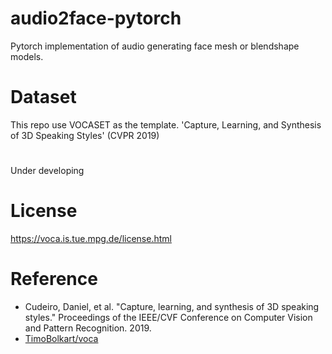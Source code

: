# audio2face-pytorch

Pytorch implementation of audio generating face mesh or blendshape models. 

# Dataset
This repo use VOCASET as the template. 
'Capture, Learning, and Synthesis of 3D Speaking Styles' (CVPR 2019)

# 
Under developing

# License
https://voca.is.tue.mpg.de/license.html


# Reference
- Cudeiro, Daniel, et al. "Capture, learning, and synthesis of 3D speaking styles." Proceedings of the IEEE/CVF Conference on Computer Vision and Pattern Recognition. 2019.
- [TimoBolkart/voca](https://github.com/TimoBolkart/voca)
